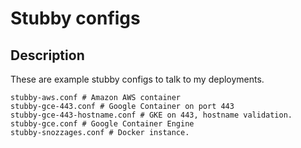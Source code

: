 # Stubby configs

## Description
These are example stubby configs to talk to my deployments.

```
stubby-aws.conf # Amazon AWS container
stubby-gce-443.conf # Google Container on port 443
stubby-gce-443-hostname.conf # GKE on 443, hostname validation.
stubby-gce.conf # Google Container Engine
stubby-snozzages.conf # Docker instance.
```